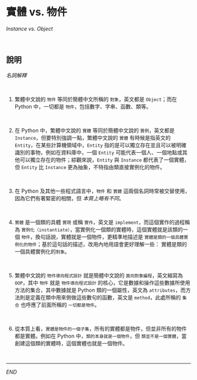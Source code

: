 # 實體 vs. 物件 

_Instance vs. Object_

<br>

## 說明

_名詞解釋_

<br>

1. 繁體中文說的 `物件` 等同於簡體中文所稱的 `對象`，英文都是 `Object`；而在 Python 中，一切都是 `物件`，包括數字、字串、函數、類等。

<br>

2. 在 Python 中，繁體中文說的 `實體` 等同於簡體中文說的 `實例`，英文都是 `Instance`，但要特別強調一點，繁體中文說的 `實體` 有時候是指英文的 `Entity`，在某些計算機領域中，`Entity` 指的是可以獨立存在並且可以被明確識別的事物，例如在資料庫中，一個 `Entity` 可能代表一個人、一個地點或其他可以獨立存在的物件；綜觀來說，`Entity` 與 `Instance` 都代表了一個實體，但 `Entity` 比 `Instance` 更為抽象，不特指由類直接實例化的物件。

<br>

3. 在 Python 及其他一些程式語言中，`物件` 和 `實體` 這兩個名詞時常被交替使用，因為它們有著緊密的相關，但 _本質上略有不同_。

<br>

4. `實體` 是一個類的具體 `實現` 或稱 `實作`，英文是 `implement`，而這個實作的過程稱為 `實例化（instantiate）`，當實例化一個類的實體時，這個實體就是該類的一個 `物件`，換句話說，實體就是一個物件，更精準地描述是 `實體是類的一個具體實例化的物件`；基於這句話的描述，改用內地用語會更好理解一些： 實體是類的一個具體實例化的`對象`。

<br>

5. 繁體中文說的 `物件導向程式設計` 就是簡體中文說的 `面向對象編程`，英文縮寫為 `OOP`，其中 `物件` 就是 `物件導向程式設計` 的核心，它是數據和操作這些數據所使用方法的集合，其中數據就是 Python 類的一個屬性，英文為 `attributes`，而方法則是定義在類中用來側做這些數句的函數，英文是 `method`，此處所稱的 `集合` 也呼應了前面所稱的 `一切都是物件`。

<br>

6. 從本質上看，`實體是物件的一個子集`，所有的實體都是物件，但並非所有的物件都是實體。例如在 Python 中，`類的本身就是一個物件`，但 `類並不是一個實體`，當創建這個類的實體時，這個實體也就是一個物件。

<br>

---

_END_
